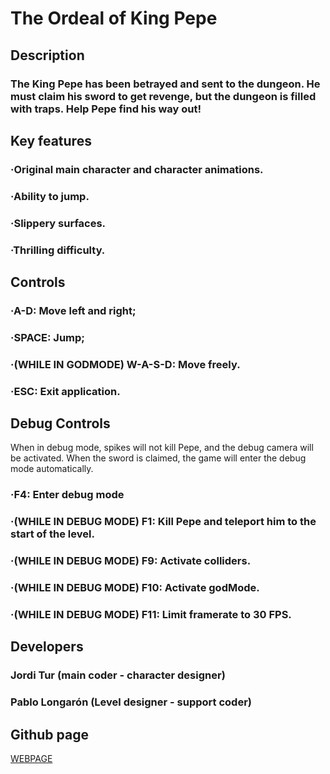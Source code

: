 # The Ordeal of King Pepe

## Description
### The King Pepe has been betrayed and sent to the dungeon. He must claim his sword to get revenge, but the dungeon is filled with traps. Help Pepe find his way out! 

## Key features
### ·Original main character and character animations.
### ·Ability to jump.
### ·Slippery surfaces.
### ·Thrilling difficulty.

## Controls
### ·A-D: Move left and right;
### ·SPACE: Jump;
### ·(WHILE IN GODMODE) W-A-S-D: Move freely.
### ·ESC: Exit application.

## Debug Controls
When in debug mode, spikes will not kill Pepe, and the debug camera will be activated. When the sword is claimed, the game will enter the debug mode automatically.
### ·F4: Enter debug mode
### ·(WHILE IN DEBUG MODE) F1: Kill Pepe and teleport him to the start of the level.
### ·(WHILE IN DEBUG MODE) F9: Activate colliders.
### ·(WHILE IN DEBUG MODE) F10: Activate godMode.
### ·(WHILE IN DEBUG MODE) F11: Limit framerate to 30 FPS.

## Developers
### Jordi Tur (main coder - character designer)
### Pablo Longarón (Level designer - support coder)

## Github page
[WEBPAGE](https://github.com/PabloL2003/Development_Game)
